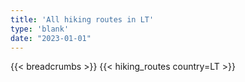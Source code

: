 ```yaml
---
title: 'All hiking routes in LT'
type: 'blank'
date: "2023-01-01"
---
```


{{< breadcrumbs >}}
{{< hiking_routes country=LT >}}

